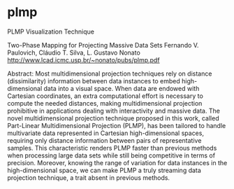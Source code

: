 plmp
====

PLMP Visualization Technique

Two-Phase Mapping for Projecting Massive Data Sets
Fernando V. Paulovich, Cláudio T. Silva, L. Gustavo Nonato
http://www.lcad.icmc.usp.br/~nonato/pubs/plmp.pdf

Abstract:
Most multidimensional projection techniques rely on distance
(dissimilarity) information between data instances to embed
high-dimensional data into a visual space. When data are endowed with
Cartesian coordinates, an extra computational effort is necessary to
compute the needed distances, making multidimensional projection
prohibitive in applications dealing with interactivity and massive
data. The novel multidimensional projection technique proposed in this
work, called Part-Linear Multidimensional Projection (PLMP), has been
tailored to handle multivariate data represented in Cartesian
high-dimensional spaces, requiring only distance information between
pairs of representative samples. This characteristic renders PLMP
faster than previous methods when processing large data sets while
still being competitive in terms of precision.  Moreover, knowing the
range of variation for data instances in the high-dimensional space,
we can make PLMP a truly streaming data projection technique, a trait
absent in previous methods.
